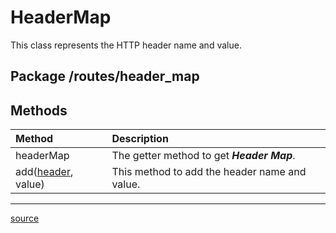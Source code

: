 # HeaderMap

This class represents the HTTP header name and value.

## Package /routes/header_map

## Methods

| Method         | Description                                      |
| :------------- | :----------------------------------------------- |
| headerMap      | The getter method to get ***Header Map***. |
| add([header](header.md#header), value) | This method to add the header name and value. |
----

[source](../routes/header_map.js)
